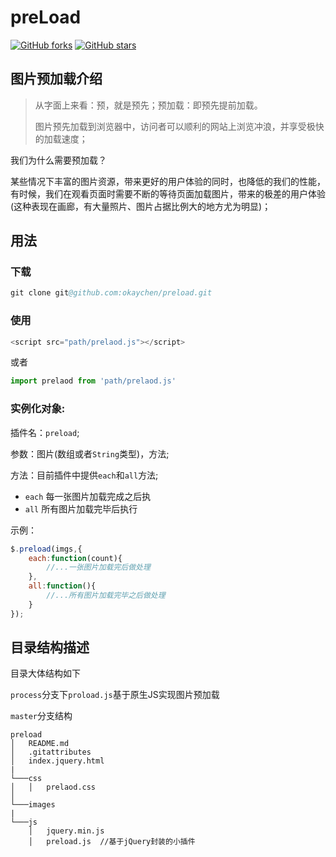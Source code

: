 # preLoad

[![GitHub forks](https://img.shields.io/github/forks/badges/shields.svg?style=social&label=Fork&style=plastic)]()
[![GitHub stars](https://img.shields.io/github/stars/badges/shields.svg?style=social&label=Stars&style=plastic)]()

## 图片预加载介绍

>从字面上来看：预，就是预先；预加载：即预先提前加载。
>
>图片预先加载到浏览器中，访问者可以顺利的网站上浏览冲浪，并享受极快的加载速度；

我们为什么需要预加载？

某些情况下丰富的图片资源，带来更好的用户体验的同时，也降低的我们的性能，有时候，我们在观看页面时需要不断的等待页面加载图片，带来的极差的用户体验(这种表现在画廊，有大量照片、图片占据比例大的地方尤为明显)；

## 用法

### 下载

```s
git clone git@github.com:okaychen/preload.git
```

### 使用

```js
<script src="path/prelaod.js"></script>
```

或者
```js
import prelaod from 'path/prelaod.js'
```

### 实例化对象:

插件名：`preload`;

参数：图片(数组或者`String`类型)，方法;

方法：目前插件中提供`each`和`all`方法;

* `each` 每一张图片加载完成之后执
* `all`  所有图片加载完毕后执行

示例：

```js
$.preload(imgs,{
    each:function(count){
        //...一张图片加载完后做处理
    },
    all:function(){
        //...所有图片加载完毕之后做处理
    }
});
```

## 目录结构描述

目录大体结构如下

`process`分支下`proload.js`基于原生JS实现图片预加载

`master`分支结构
```
preload
│   README.md 
│   .gitattributes
│   index.jquery.html
|
└───css
│   │   prelaod.css
│   
└───images  
|
└───js
    │   jquery.min.js
    │   preload.js  //基于jQuery封装的小插件
```









